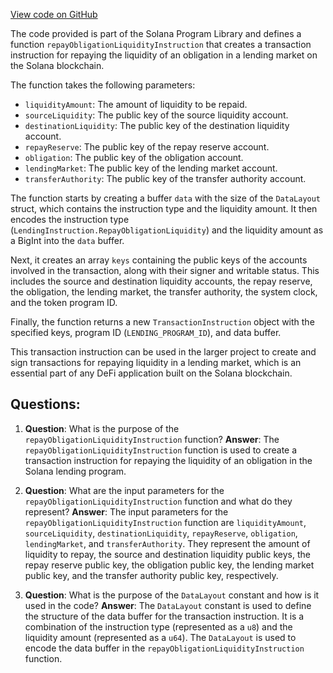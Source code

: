[View code on GitHub](https://github.com/solana-labs/solana-program-library/token-lending/js/src/instructions/repayObligationLiquidity.ts)

The code provided is part of the Solana Program Library and defines a function `repayObligationLiquidityInstruction` that creates a transaction instruction for repaying the liquidity of an obligation in a lending market on the Solana blockchain.

The function takes the following parameters:

- `liquidityAmount`: The amount of liquidity to be repaid.
- `sourceLiquidity`: The public key of the source liquidity account.
- `destinationLiquidity`: The public key of the destination liquidity account.
- `repayReserve`: The public key of the repay reserve account.
- `obligation`: The public key of the obligation account.
- `lendingMarket`: The public key of the lending market account.
- `transferAuthority`: The public key of the transfer authority account.

The function starts by creating a buffer `data` with the size of the `DataLayout` struct, which contains the instruction type and the liquidity amount. It then encodes the instruction type (`LendingInstruction.RepayObligationLiquidity`) and the liquidity amount as a BigInt into the `data` buffer.

Next, it creates an array `keys` containing the public keys of the accounts involved in the transaction, along with their signer and writable status. This includes the source and destination liquidity accounts, the repay reserve, the obligation, the lending market, the transfer authority, the system clock, and the token program ID.

Finally, the function returns a new `TransactionInstruction` object with the specified keys, program ID (`LENDING_PROGRAM_ID`), and data buffer.

This transaction instruction can be used in the larger project to create and sign transactions for repaying liquidity in a lending market, which is an essential part of any DeFi application built on the Solana blockchain.
## Questions: 
 1. **Question**: What is the purpose of the `repayObligationLiquidityInstruction` function?
   **Answer**: The `repayObligationLiquidityInstruction` function is used to create a transaction instruction for repaying the liquidity of an obligation in the Solana lending program.

2. **Question**: What are the input parameters for the `repayObligationLiquidityInstruction` function and what do they represent?
   **Answer**: The input parameters for the `repayObligationLiquidityInstruction` function are `liquidityAmount`, `sourceLiquidity`, `destinationLiquidity`, `repayReserve`, `obligation`, `lendingMarket`, and `transferAuthority`. They represent the amount of liquidity to repay, the source and destination liquidity public keys, the repay reserve public key, the obligation public key, the lending market public key, and the transfer authority public key, respectively.

3. **Question**: What is the purpose of the `DataLayout` constant and how is it used in the code?
   **Answer**: The `DataLayout` constant is used to define the structure of the data buffer for the transaction instruction. It is a combination of the instruction type (represented as a `u8`) and the liquidity amount (represented as a `u64`). The `DataLayout` is used to encode the data buffer in the `repayObligationLiquidityInstruction` function.
